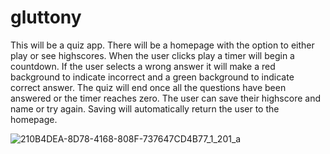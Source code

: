 # gluttony

This will be a quiz app. There will be a homepage with the option to either play or see highscores. When the user clicks play a timer will begin a countdown.
If the user selects a wrong answer it will make a red background to indicate incorrect and a green background to indicate correct answer.
The quiz will end once all the questions have been answered or the timer reaches zero. The user can save their highscore and name or try again.
Saving will automatically return the user to the homepage.

![210B4DEA-8D78-4168-808F-737647CD4B77_1_201_a](https://user-images.githubusercontent.com/49930350/211169498-fb07d126-52aa-4a0d-911a-ecf6f4d8af42.jpeg)

